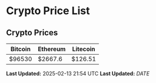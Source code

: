 # Crypto Price List

## Crypto Prices
| Bitcoin | Ethereum | Litecoin |
| ------- | -------- | -------- |
| $96530 | $2667.6 | $126.51 |
**Last Updated:** 2025-02-13 21:54 UTC
**Last Updated:** $DATE$
